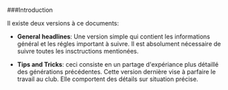 ###Introduction

Il existe deux versions à ce documents:

- **General headlines**: Une version simple qui contient les informations général et les régles important à suivre.
Il est absolument nécessaire de suivre toutes les insctructions mentionées.

- **Tips and Tricks**: ceci consiste en un partage d'expériance plus détaillé des générations précédentes. Cette version dernière vise à parfaire le travail au club. Elle comportent des détails sur situation précise.
